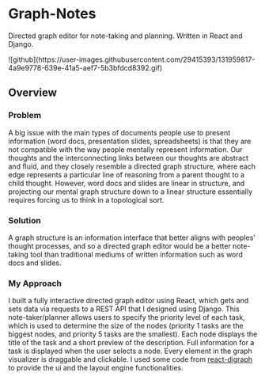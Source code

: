 # Graph-Notes
<p>Directed graph editor for note-taking and planning. Written in React and Django.</p>
![github](https://user-images.githubusercontent.com/29415393/131959817-4a9e9778-639e-41a5-aef7-5b3bfdcd8392.gif)

## Overview
### Problem
<p>
  A big issue with the main types of documents people use to present information (word docs, presentation slides, spreadsheets) is that they are not compatible with the way people mentally represent information. Our thoughts and the interconnecting links between our thoughts are abstract and fluid, and they closely resemble a directed graph structure, where each edge represents a particular line of reasoning from a parent thought to a child thought. However, word docs and slides are linear in structure, and projecting our mental graph structure down to a linear structure essentially requires forcing us to think in a topological sort.
</p>

### Solution
<p>
  A graph structure is an information interface that better aligns with peoples' thought processes, and so a directed graph editor would be a better note-taking tool than traditional mediums of written information such as word docs and slides.
</p>

### My Approach
<p>
  I built a fully interactive directed graph editor using React, which gets and sets data via requests to a REST API that I designed using Django. This note-taker/planner allows users to specify the priority level of each task, which is used to determine the size of the nodes (priority 1 tasks are the biggest nodes, and priority 5 tasks are the smallest). Each node displays the title of the task and a short preview of the description. Full information for a task is displayed when the user selects a node. Every element in the graph visualizer is draggable and clickable. I used some code from <a href="https://github.com/uber/react-digraph">react-digraph</a> to provide the ui and the layout engine functionalities. 
</p>
